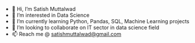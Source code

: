 - 👋 Hi, I’m Satish Muttalwad
- 👀 I’m interested in Data Science
- 🌱 I’m currently learning Python, Pandas, SQL, Machine Learning projects
- 💞️ I’m looking to collaborate on IT sector in data science field
- 📫 Reach me @  satishmuttalwad@gmail.com

<!---
satyhim/satyhim is a ✨ special ✨ repository because its `README.md` (this file) appears on your GitHub profile.
You can click the Preview link to take a look at your changes.
--->
